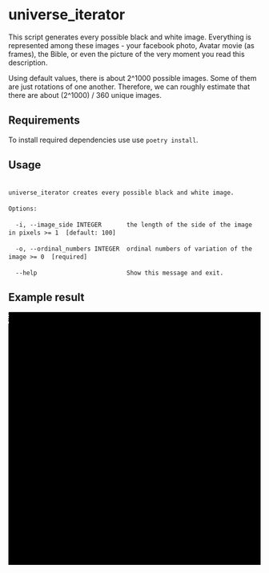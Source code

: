 # universe_iterator

This script generates every possible black and white image. Everything is represented among these images - your facebook photo, Avatar movie (as frames), the Bible, or even the picture of the very moment you read this description.

Using default values, there is about 2^1000 possible images. Some of them are just rotations of one another. Therefore, we can roughly estimate that there are about (2^1000) / 360 unique images.

## Requirements

To install required dependencies use use `poetry install`.

## Usage

```Usage: universe_iterator.py [OPTIONS]

universe_iterator creates every possible black and white image.

Options:

  -i, --image_side INTEGER       the length of the side of the image in pixels >= 1  [default: 100]
                                 
  -o, --ordinal_numbers INTEGER  ordinal numbers of variation of the image >= 0  [required]
                                 
  --help                         Show this message and exit.

```

## Example result

![Example result](sample.png)
